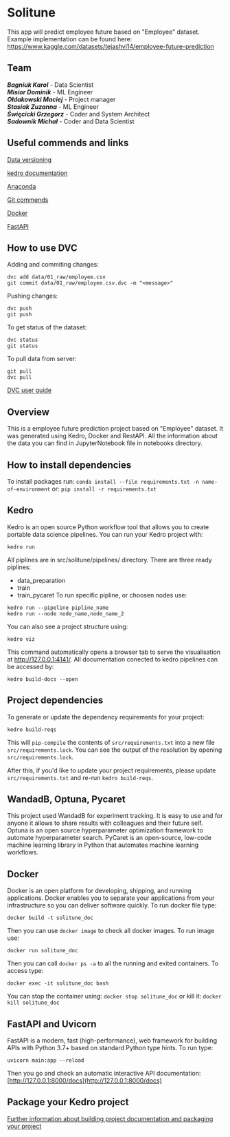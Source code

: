 # Solitune
This app will predict employee future based on "Employee" dataset. 
Example implementation can be found here: 
https://www.kaggle.com/datasets/tejashvi14/employee-future-prediction
## Team
***Bagniuk Karol*** - Data Scientist\
***Misior Dominik*** - ML Engineer\
***Ołdakowski Maciej*** - Project manager\
***Stasiak Zuzanna*** - ML Engineer\
***Święcicki Grzegorz*** - Coder and System Architect\
***Sadownik Michał*** - Coder and Data Scientist

## Useful commends and links 

[Data versioning](https://dvc.org/doc/start)

[kedro documentation](https://kedro.readthedocs.io)

[Anaconda](https://anaconda.org/)

[Git commends](https://docs.github.com/en/get-started/using-git/about-git)

[Docker](https://docs.docker.com/get-started/overview/)

[FastAPI](https://fastapi.tiangolo.com/)

## How to use DVC

Adding and commiting changes:
```
dvc add data/01_raw/employee.csv 
git commit data/01_raw/employee.csv.dvc -m "<message>"
```

Pushing changes:
```
dvc push
git push
```

To get status of the dataset:
```
dvc status
git status
```

To pull data from server:
```
git pull
dvc pull
```

[DVC user guide](https://dvc.org/doc/user-guide/how-to/update-tracked-data)

## Overview

This is a employee future prediction project based on "Employee" dataset. It was generated using Kedro, Docker and RestAPI. All the information about the data you can find in JupyterNotebook file in notebooks directory.

## How to install dependencies

To install packages run: `conda install --file requirements.txt -n name-of-environment`
or: `pip install -r requirements.txt`

## Kedro
Kedro is an open source Python workflow tool that allows you to create portable data science pipelines.
You can run your Kedro project with:

```
kedro run
```
All piplines are in src/solitune/pipelines/ directory.
There are three ready piplines:
- data_preparation
- train
- train_pycaret
To run specific pipline, or choosen nodes use:
```
kedro run --pipeline pipline_name
kedro run --node node_name,node_name_2
```

You can also see a project structure using:
```
kedro viz
```
This command automatically opens a browser tab to serve the visualisation at http://127.0.0.1:4141/.
All documentation conected to kedro pipelines can be accessed by:
```
kedro build-docs --open
```
## Project dependencies

To generate or update the dependency requirements for your project:

```
kedro build-reqs
```

This will `pip-compile` the contents of `src/requirements.txt` into a new file `src/requirements.lock`. You can see the output of the resolution by opening `src/requirements.lock`.

After this, if you'd like to update your project requirements, please update `src/requirements.txt` and re-run `kedro build-reqs`.

## WandadB, Optuna, Pycaret
This project used WandadB for experiment tracking. It is easy to use and for anyone it allows to share results with colleagues and their future self.
Optuna is an open source hyperparameter optimization framework to automate hyperparameter search.
PyCaret is an open-source, low-code machine learning library in Python that automates machine learning workflows.

## Docker
Docker is an open platform for developing, shipping, and running applications. Docker enables you to separate your applications from your infrastructure so you can deliver software quickly.
To run docker file type:
```
docker build -t solitune_doc
```
Then you can use `docker image` to check all docker images. To run image use:
```
docker run solitune_doc
```
Then you can call `docker ps -a` to all the running and exited containers. To access type:
```
docker exec -it solitune_doc bash
```
You can stop the container using: `docker stop solitune_doc` or kill it: `docker kill solitune_doc`

## FastAPI and Uvicorn
FastAPI is a modern, fast (high-performance), web framework for building APIs with Python 3.7+ based on standard Python type hints.
To run type:
```
uvicorn main:app --reload
```
 Then you go and check an automatic interactive API documentation: [http://127.0.0.1:8000/docs](http://127.0.0.1:8000/docs)


## Package your Kedro project

[Further information about building project documentation and packaging your project](https://kedro.readthedocs.io/en/stable/tutorial/package_a_project.html)
